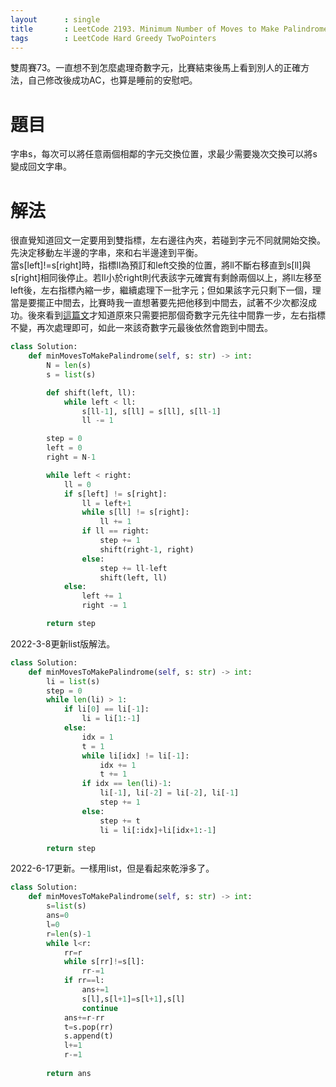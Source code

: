 ```yaml
---
layout      : single
title       : LeetCode 2193. Minimum Number of Moves to Make Palindrome
tags 		: LeetCode Hard Greedy TwoPointers
---
```

雙周賽73。一直想不到怎麼處理奇數字元，比賽結束後馬上看到別人的正確方法，自己修改後成功AC，也算是睡前的安慰吧。

# 題目
字串s，每次可以將任意兩個相鄰的字元交換位置，求最少需要幾次交換可以將s變成回文字串。

# 解法
很直覺知道回文一定要用到雙指標，左右邊往內夾，若碰到字元不同就開始交換。  
先決定移動左半邊的字串，來和右半邊達到平衡。  
當s[left]!=s[right]時，指標ll為預訂和left交換的位置，將ll不斷右移直到s[ll]與s[right]相同後停止。若ll小於right則代表該字元確實有剩餘兩個以上，將ll左移至left後，左右指標內縮一步，繼續處理下一批字元；但如果該字元只剩下一個，理當是要擺正中間去，比賽時我一直想著要先把他移到中間去，試著不少次都沒成功。後來看到[這篇文](https://leetcode.com/problems/minimum-number-of-moves-to-make-palindrome/discuss/1821967/Python-2-solutions%3A-O(n2)-and-O(n-log-n)-explained)才知道原來只需要把那個奇數字元先往中間靠一步，左右指標不變，再次處理即可，如此一來該奇數字元最後依然會跑到中間去。

```python
class Solution:
    def minMovesToMakePalindrome(self, s: str) -> int:
        N = len(s)
        s = list(s)

        def shift(left, ll):
            while left < ll:
                s[ll-1], s[ll] = s[ll], s[ll-1]
                ll -= 1

        step = 0
        left = 0
        right = N-1

        while left < right:
            ll = 0
            if s[left] != s[right]:
                ll = left+1
                while s[ll] != s[right]:
                    ll += 1
                if ll == right:
                    step += 1
                    shift(right-1, right)
                else:
                    step += ll-left
                    shift(left, ll)
            else:
                left += 1
                right -= 1

        return step
```

2022-3-8更新list版解法。  

```python
class Solution:
    def minMovesToMakePalindrome(self, s: str) -> int:
        li = list(s)
        step = 0
        while len(li) > 1:
            if li[0] == li[-1]:
                li = li[1:-1]
            else:
                idx = 1
                t = 1
                while li[idx] != li[-1]:
                    idx += 1
                    t += 1
                if idx == len(li)-1:
                    li[-1], li[-2] = li[-2], li[-1]
                    step += 1
                else:
                    step += t
                    li = li[:idx]+li[idx+1:-1]

        return step

```

2022-6-17更新。一樣用list，但是看起來乾淨多了。  

```python
class Solution:
    def minMovesToMakePalindrome(self, s: str) -> int:
        s=list(s)
        ans=0
        l=0
        r=len(s)-1
        while l<r:
            rr=r
            while s[rr]!=s[l]:
                rr-=1
            if rr==l:
                ans+=1
                s[l],s[l+1]=s[l+1],s[l]
                continue
            ans+=r-rr
            t=s.pop(rr)
            s.append(t)
            l+=1
            r-=1
                
        return ans
```